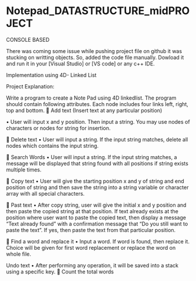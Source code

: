 # Notepad_DATASTRUCTURE_midPROJECT

CONSOLE BASED 

There was coming some issue while pushing project file on github it was stucking on writting objects. So, added the code file manually.
Dowload it and run it in your [Visual Studio] or [VS code] or any c++ IDE.

Implementation using 4D- Linked List

Project Explanation:

Write a program to create a Note Pad using 4D linkedlist. The program should contain
following attributes. Each node includes four links left, right, top and bottom.
 Add text (Insert text at any particular position)

• User will input x and y position. Then input a string. You may use nodes of
characters or nodes for string for insertion.

 Delete text
• User will input a string. If the input string matches, delete all nodes which contains
the input string.

 Search Words
• User will input a string. If the input string matches, a message will be displayed
that string found with all positions if string exists multiple times.

 Copy text
• User will give the starting position x and y of string and end position of string and
then save the string into a string variable or character array with all special
characters.

 Past text
• After copy string, user will give the initial x and y position and then paste the
copied string at that position. If text already exists at the position where user want
to paste the copied text, then display a message “Text already found” with a
confirmation message that “Do you still want to paste the text”. If yes, then paste
the text from that particular position.

 Find a word and replace it
• Input a word. If word is found, then replace it. Choice will be given for first word
replacement or replace the word on whole file.

Undo text
• After performing any operation, it will be saved into a stack using a specific key.
 Count the total words
